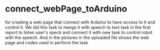 # connect_webPage_toArduino
for creating a web page that connect with Arduino to have access to it and control it. We did this task to merge it with speech to text task in the first report to listen user's speck and connect it with new task to control robot with the speech. And in the pictures in the uploaded file shows the web page and codes used in perform the task
